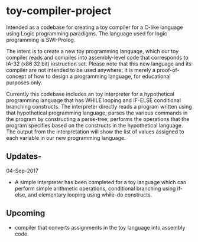 # toy-compiler-project
Intended as a codebase for creating a toy compiler for a C-like language using Logic programming paradigms. The language used for logic programming is SWI-Prolog. 

The intent is to create a new toy programming language, which our toy compiler reads and compiles into assembly-level code that corresponds to IA-32 (x86 32 bit) instruction set. Please note that this new language and its compiler are not intended to be used anywhere; it is merely a proof-of-concept of how to design a programming language, for educational purposes only.

Currently this codebase includes an toy interpreter for a hypothetical programming language that has WHILE looping and IF-ELSE conditional branching constructs. The interpreter directly reads a program written using that hypothetical programming language; parses the various commands in the program by constructing a parse-tree; performs the operations that the program specifies based on the constructs in the hypothetical language. The output from the interpretation will show the list of values assigned to each variable in our new programming language.

## Updates- 
04-Sep-2017
- A simple interpreter has been completed for a toy language which can perform simple arithmetic operations, conditional branching using if-else, and elementary looping using while-do constructs.

## Upcoming
- compiler that converts assignments in the toy language into assembly code.
